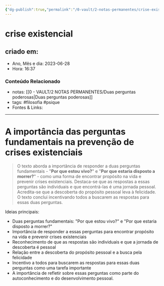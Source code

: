 ```yaml
---
{"dg-publish":true,"permalink":"/0-vault/2-notas-permanentes/crise-existencial/","tags":["permanente","filosofia","psique"],"dgHomeLink":true,"dgShowLocalGraph":true,"dgShowFileTree":true,"dgEnableSearch":true,"noteIcon":""}
---
```


# crise existencial

## criado em: 
-  Ano, Mês e dia: 2023-06-28
- Hora: 16:37

### Conteúdo Relacionado
- notas: [[0 - VAULT/2 NOTAS PERMANENTES/Duas perguntas poderosas\|Duas perguntas poderosas]]
- tags: #filosofia #psique 
- Fontes & Links: 
---

# A importância das perguntas fundamentais na prevenção de crises existenciais

>O texto aborda a importância de responder a duas perguntas fundamentais - "**Por que estou vivo?**" e "**Por que estaria disposto a morrer?**" - como uma forma de encontrar propósito na vida e prevenir crises existenciais. Destaca-se que as respostas a essas perguntas são individuais e que encontrá-las é uma jornada pessoal. Acredita-se que a descoberta do propósito pessoal leva à felicidade. O texto conclui incentivando todos a buscarem as respostas para essas duas perguntas.

Ideias principais:
- Duas perguntas fundamentais: "Por que estou vivo?" e "Por que estaria disposto a morrer?"
- Importância de responder a essas perguntas para encontrar propósito na vida e prevenir crises existenciais
- Reconhecimento de que as respostas são individuais e que a jornada de descoberta é pessoal
- Relação entre a descoberta do propósito pessoal e a busca pela felicidade
- Incentivo a todos para buscarem as respostas para essas duas perguntas como uma tarefa importante
- A importância de refletir sobre essas perguntas como parte do autoconhecimento e do desenvolvimento pessoal.